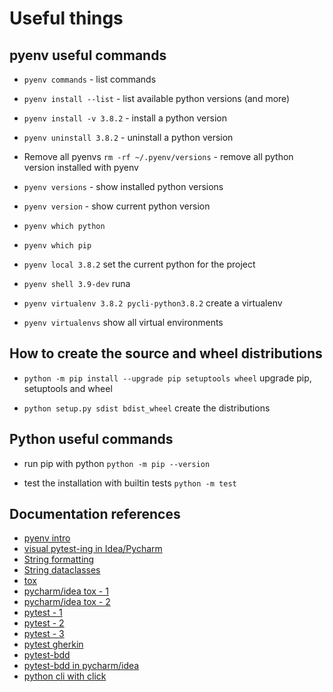 # Useful things

## pyenv useful commands

- `pyenv commands` - list commands

- `pyenv install --list` - list available python versions (and more)

- `pyenv install -v 3.8.2` - install a python version

- `pyenv uninstall 3.8.2` - uninstall a python version

- Remove all pyenvs `rm -rf ~/.pyenv/versions` - remove all python version installed with pyenv

- `pyenv versions` - show installed python versions

- `pyenv version` - show current python version

- `pyenv which python` 

- `pyenv which pip`

- `pyenv local 3.8.2` set the current python for the project

- `pyenv shell 3.9-dev` runa 

- `pyenv virtualenv 3.8.2 pycli-python3.8.2` create a virtualenv

- `pyenv virtualenvs` show all virtual environments

## How to create the source and wheel distributions 

- `python -m pip install --upgrade pip setuptools wheel` upgrade pip, setuptools and wheel 

- `python setup.py sdist bdist_wheel` create the distributions

## Python useful commands

- run pip with python `python -m pip --version`

- test the installation with builtin tests `python -m test`

## Documentation references

- [pyenv intro](https://realpython.com/intro-to-pyenv/)
- [visual pytest-ing in Idea/Pycharm](https://blog.jetbrains.com/pycharm/2020/06/visual-testing-with-pytest/)
- [String formatting](https://realpython.com/python-string-formatting/)
- [String dataclasses](https://docs.python.org/3/library/dataclasses.html)
- [tox](https://opensource.com/article/19/5/python-tox)
- [pycharm/idea tox - 1](https://www.jetbrains.com/help/pycharm/tox-support.html)
- [pycharm/idea tox - 2](https://www.jetbrains.com/help/pycharm/run-debug-configuration-tox.html)
- [pytest - 1](https://docs.pytest.org/en/latest/getting-started.html)
- [pytest - 2](https://dzone.com/articles/10-awesome-features-of-pytest)
- [pytest - 3](https://towardsdatascience.com/pytest-features-that-you-need-in-your-testing-life-31488dc7d9eb)
- [pytest gherkin](https://pypi.org/project/pytest-bdd/#:~:text=pytest-bdd%20implements%20a%20subset,power%20and%20flexibility%20of%20pytest.)
- [pytest-bdd](https://github.com/pytest-dev/pytest-bdd)
- [pytest-bdd in pycharm/idea](https://blog.jetbrains.com/pycharm/2018/08/pycharm-and-pytest-bdd/)
- [python cli with click](https://click.palletsprojects.com/en/7.x/)
